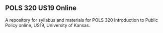 ## POLS 320 US19 Online
A repository for syllabus and materials for POLS 320 Introduction to
Public Policy online, US19, University of Kansas.
